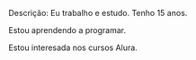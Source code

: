 Descrição: Eu trabalho e estudo. Tenho 15 anos.

Estou aprendendo a programar.

Estou interesada nos cursos Alura.
